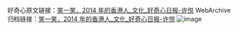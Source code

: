 好奇心原文链接：[笑一笑，2014 年的香港人_文化_好奇心日报-许悦](https://www.qdaily.com/articles/1619.html)
WebArchive归档链接：[笑一笑，2014 年的香港人_文化_好奇心日报-许悦](http://web.archive.org/web/20180403102648/http://www.qdaily.com:80/articles/1619.html)
![image](http://ww3.sinaimg.cn/large/007d5XDply1g3v4f355luj30u071kkjm)
